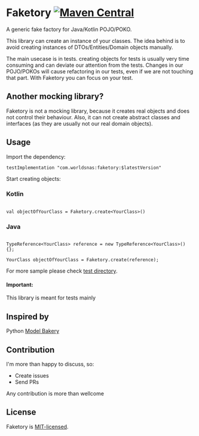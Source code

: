 # Faketory  [![Maven Central](https://maven-badges.herokuapp.com/maven-central/com.worldsnas/faketory/badge.svg)](https://maven-badges.herokuapp.com/maven-central/cz.jirutka.rsql/rsql-parser)
A generic fake factory for Java/Kotlin POJO/POKO.

This library can create an instance of your classes. The idea behind is to avoid creating instances of DTOs/Entities/Domain objects manually.

The main usecase is in tests. creating objects for tests is usually very time consuming and can deviate our attention from the tests. Changes in our POJO/POKOs will cause refactoring in our tests, even if we are not touching that part.
With Faketory you can focus on your test.


## Another mocking library?

Faketory is not a mocking library, because it creates real objects and does not control their behaviour. Also, it can not create abstract classes and interfaces (as they are usually not our real domain objects). 

## Usage

Import the dependency:

```
testImplementation "com.worldsnas:faketory:$latestVersion"
```

Start creating objects:

### Kotlin
```

val objectOfYourClass = Faketory.create<YourClass>()

```

### Java
```

TypeReference<YourClass> reference = new TypeReference<YourClass>() {};

YourClass objectOfYourClass = Faketory.create(reference);

```

For more sample please check [test directory](https://github.com/worldsnas/Faketory/blob/master/lib/src/test/kotlin/com/worldsnas/faketory/FaketoryTest.kt).

#### Important: 
This library is meant for tests mainly


## Inspired by

Python [Model Bakery](https://pypi.org/project/model-bakery/)

## Contribution

I'm more than happy to discuss, so:

- Create issues
- Send PRs

Any contribution is more than wellcome

## License

Faketory is [MIT-licensed](/LICENSE).
